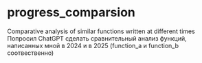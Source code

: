 # progress_comparsion
Comparative analysis of similar functions written at different times
Попросил ChatGPT сделать сравнительный анализ функций, написанных мной в 2024 и в 2025 (function_a и function_b соотвественно)
